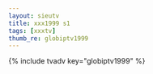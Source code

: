 ```yaml
--- 
layout: sieutv
title: xxx1999 s1
tags: [xxxtv]
thumb_re: globiptv1999
---
```

{% include tvadv key="globiptv1999" %} 
